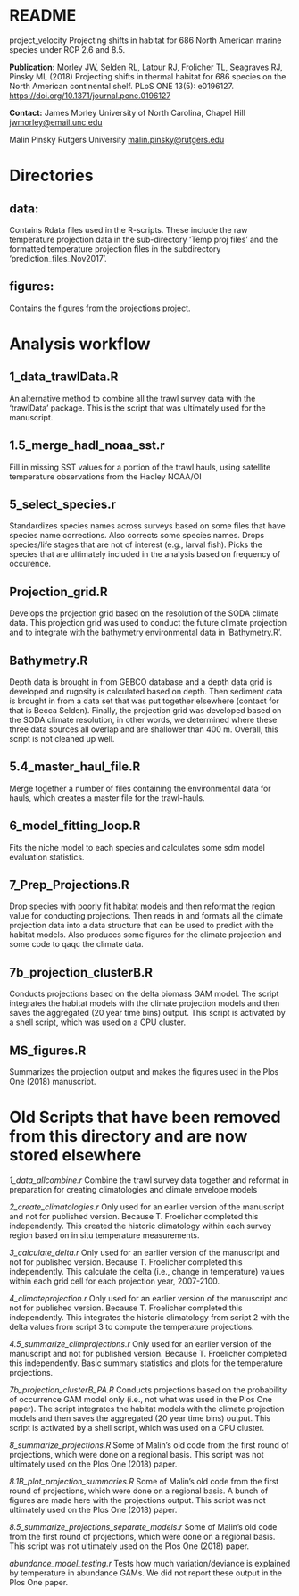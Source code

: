 README
================

project\_velocity Projecting shifts in habitat for 686 North American
marine species under RCP 2.6 and 8.5.

**Publication:** Morley JW, Selden RL, Latour RJ, Frolicher TL,
Seagraves RJ, Pinsky ML (2018) Projecting shifts in thermal habitat for
686 species on the North American continental shelf. PLoS ONE 13(5):
e0196127. <https://doi.org/10.1371/journal.pone.0196127>

**Contact:** James Morley University of North Carolina, Chapel Hill
<jwmorley@email.unc.edu>

Malin Pinsky Rutgers University <malin.pinsky@rutgers.edu>

# Directories

## data:

Contains Rdata files used in the R-scripts. These include the raw
temperature projection data in the sub-directory ‘Temp proj files’ and
the formatted temperature projection files in the subdirectory
‘prediction\_files\_Nov2017’.

## figures:

Contains the figures from the projections project.

# Analysis workflow

## 1_data_trawlData.R
An alternative method to combine all the trawl survey data with the ‘trawlData’ package. This is the script that was ultimately used for the manuscript.

## 1.5_merge_hadl_noaa_sst.r
Fill in missing SST values for a portion of the trawl hauls, using satellite temperature observations from the Hadley NOAA/OI

## 5_select_species.r
Standardizes species names across surveys based on some files that have species name corrections. Also corrects some species names. Drops species/life stages that are not of interest (e.g., larval fish). Picks the species that are ultimately included in the analysis based on frequency of occurence. 

## Projection_grid.R
Develops the projection grid based on the resolution of the SODA climate data. This projection grid was used to conduct the future climate projection and to integrate with the bathymetry environmental data in ‘Bathymetry.R’.

## Bathymetry.R
Depth data is brought in from GEBCO database and a depth data grid is developed and rugosity is calculated based on depth. Then sediment data is brought in from a data set that was put together elsewhere (contact for that is Becca Selden). Finally, the projection grid was developed based on the SODA climate resolution, in other words, we determined where these three data sources all overlap and are shallower than 400 m. Overall, this script is not cleaned up well. 

## 5.4_master_haul_file.R
Merge together a number of files containing the environmental data for hauls, which creates a master file for the trawl-hauls. 

## 6_model_fitting_loop.R
Fits the niche model to each species and calculates some sdm model evaluation statistics.

## 7_Prep_Projections.R
Drop species with poorly fit habitat models and then reformat the region value for conducting projections. 
Then reads in and formats all the climate projection data into a data structure that can be used to predict with the habitat models. Also produces some figures for the climate projection and some code to qaqc the climate data.  

## 7b_projection_clusterB.R
Conducts projections based on the delta biomass GAM model. The script integrates the habitat models with the climate projection models and then saves the aggregated (20 year time bins) output. This script is activated by a shell script, which was used on a CPU cluster. 

## MS_figures.R
Summarizes the projection output and makes the figures used in the Plos One (2018) manuscript.



# Old Scripts that have been removed from this directory and are now stored elsewhere

*1_data_allcombine.r*
Combine the trawl survey data together and reformat in preparation for creating climatologies and climate envelope models

*2_create_climatologies.r*
Only used for an earlier version of the manuscript and not for published version. Because T. Froelicher completed this independently. This created the historic climatology within each survey region based on in situ temperature measurements.

*3_calculate_delta.r*
Only used for an earlier version of the manuscript and not for published version. Because T. Froelicher completed this independently. This calculate the delta (i.e., change in temperature) values within each grid cell for each projection year, 2007-2100.

*4_climateprojection.r*
Only used for an earlier version of the manuscript and not for published version. Because T. Froelicher completed this independently. This integrates the historic climatology from script 2 with the delta values from script 3 to compute the temperature projections.

*4.5_summarize_climprojections.r*
Only used for an earlier version of the manuscript and not for published version. Because T. Froelicher completed this independently. Basic summary statistics and plots for the temperature projections.

*7b_projection_clusterB_PA.R*
Conducts projections based on the probability of occurrence GAM model only (i.e., not what was used in the Plos One paper). The script integrates the habitat models with the climate projection models and then saves the aggregated (20 year time bins) output. This script is activated by a shell script, which was used on a CPU cluster. 

*8_summarize_projections.R*
Some of Malin’s old code from the first round of projections, which were done on a regional basis. This script was not ultimately used on the Plos One (2018) paper. 

*8.1B_plot_projection_summaries.R*
Some of Malin’s old code from the first round of projections, which were done on a regional basis. A bunch of figures are made here with the projections output. This script was not ultimately used on the Plos One (2018) paper. 

*8.5_summarize_projections_separate_models.r*
Some of Malin’s old code from the first round of projections, which were done on a regional basis. This script was not ultimately used on the Plos One (2018) paper. 

*abundance_model_testing.r*
Tests how much variation/deviance is explained by temperature in abundance GAMs. We did not report these output in the Plos One paper.
